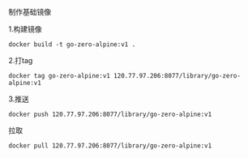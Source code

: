 制作基础镜像

1.构建镜像

```shell
docker build -t go-zero-alpine:v1 .
```

2.打tag

```shell
docker tag go-zero-alpine:v1 120.77.97.206:8077/library/go-zero-alpine:v1

```

3.推送

```shell
docker push 120.77.97.206:8077/library/go-zero-alpine:v1
```

拉取

```shell
docker pull 120.77.97.206:8077/library/go-zero-alpine:v1
```
